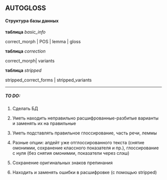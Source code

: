 ## AUTOGLOSS

#### Структура базы данных

**таблица** *basic_info*

correct_morph | POS | lemma | gloss

**таблица** *correction*

correct_morph| variants

**таблица** *stripped*

stripped_correct\_forms | stripped_variants
__________

##### *TO DO:*

1. Сделать БД

2. Уметь находить неправильно расшифрованные-разбитые варианты и заменять их на правильные

3. Уметь подставлять правильное глоссирование, часть речи, леммы

4. Разные опции: апдейт уже отглоссированного текста (снятие омонимии, сохранение классного показателя и пр.), глоссирование с нуля (без снятия омонимии, показатели через слэш)

5. Сохранение оригинальных знаков препинания 

6. Находить и заменять ошибки в расшифровке (c помощью stripped)

